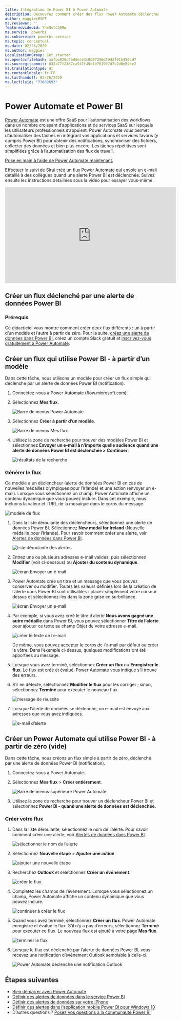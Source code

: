```yaml
---
title: Intégration de Power BI à Power Automate
description: Découvrez comment créer des flux Power Automate déclenchés par des alertes de données Power BI.
author: maggiesMSFT
ms.reviewer: ''
featuredvideoid: YhmNstC39Mw
ms.service: powerbi
ms.subservice: powerbi-service
ms.topic: conceptual
ms.date: 02/25/2020
ms.author: maggies
LocalizationGroup: Get started
ms.openlocfilehash: aafba825c5bd4ece3c8b97256d5943f91b456cd7
ms.sourcegitcommit: 032a77f2367ca937f45e7e751997d7b7d0e89ee2
ms.translationtype: HT
ms.contentlocale: fr-FR
ms.lasthandoff: 02/26/2020
ms.locfileid: "77609693"
---
```

# <a name="power-automate-and-power-bi"></a>Power Automate et Power BI

[Power Automate](https://docs.microsoft.com/power-automate/getting-started) est une offre SaaS pour l’automatisation des workflows dans un nombre croissant d’applications et de services SaaS sur lesquels les utilisateurs professionnels s’appuient. Power Automate vous permet d’automatiser des tâches en intégrant vos applications et services favoris (y compris Power BI) pour obtenir des notifications, synchroniser des fichiers, collecter des données et bien plus encore. Les tâches répétitives sont simplifiées grâce à l’automatisation des flux de travail.

[Prise en main à l’aide de Power Automate maintenant.](https://docs.microsoft.com/power-automate/getting-started)

Effectuer le suivi de Sirui crée un flux Power Automate qui envoie un e-mail détaillé à des collègues quand une alerte Power BI est déclenchée. Suivez ensuite les instructions détaillées sous la vidéo pour essayer vous-même.

<iframe width="560" height="315" src="https://www.youtube.com/embed/YhmNstC39Mw" frameborder="0" allowfullscreen></iframe>

## <a name="create-a-flow-that-is-triggered-by-a-power-bi-data-alert"></a>Créer un flux déclenché par une alerte de données Power BI

### <a name="prerequisites"></a>Prérequis
Ce didacticiel vous montre comment créer deux flux différents : un à partir d’un modèle et l’autre à partir de zéro. Pour la suite, [créez une alerte de données dans Power BI](service-set-data-alerts.md), créez un compte Slack gratuit et [inscrivez-vous gratuitement à Power Automate](https://flow.microsoft.com/#home-signup).

## <a name="create-a-flow-that-uses-power-bi---from-a-template"></a>Créer un flux qui utilise Power BI - à partir d’un modèle
Dans cette tâche, nous utilisons un modèle pour créer un flux simple qui déclenche par un alerte de données Power BI (notification).

1. Connectez-vous à Power Automate (flow.microsoft.com).
2. Sélectionnez **Mes flux**.
   
   ![Barre de menus Power Automate](media/service-flow-integration/power-bi-my-flows.png)
3. Sélectionnez **Créer à partir d’un modèle**.
   
    ![Barre de menus Mes flux](media/service-flow-integration/power-bi-template.png)
4. Utilisez la zone de recherche pour trouver des modèles Power BI et sélectionnez **Envoyer un e-mail à n’importe quelle audience quand une alerte de données Power BI est déclenchée > Continuer**.
   
    ![résultats de la recherche](media/service-flow-integration/power-bi-flow-alert.png)


### <a name="build-the-flow"></a>Générer le flux
Ce modèle a un déclencheur (alerte de données Power BI en cas de nouvelles médailles olympiques pour l’Irlande) et une action (envoyer un e-mail). Lorsque vous sélectionnez un champ, Power Automate affiche un contenu dynamique que vous pouvez inclure.  Dans cet exemple, nous incluons la valeur et l’URL de la mosaïque dans le corps du message.

![modèle de flux](media/service-flow-integration/power-bi-template1.png)

1. Dans la liste déroulante des déclencheurs, sélectionnez une alerte de données Power BI. Sélectionnez **New medal for Ireland** (Nouvelle médaille pour l’Irlande). Pour savoir comment créer une alerte, voir [Alertes de données dans Power BI](service-set-data-alerts.md).
   
   ![liste déroulante des alertes](media/service-flow-integration/power-bi-trigger-flow.png)
2. Entrez une ou plusieurs adresses e-mail valides, puis sélectionnez **Modifier** (voir ci-dessous) ou **Ajouter du contenu dynamique**. 
   
   ![écran Envoyer un e-mail](media/service-flow-integration/power-bi-flow-email.png)

3. Power Automate crée un titre et un message que vous pouvez conserver ou modifier. Toutes les valeurs définies lors de la création de l’alerte dans Power BI sont utilisables : placez simplement votre curseur dessus et sélectionnez-les dans la zone grise en surbrillance. 

   ![écran Envoyer un e-mail](media/service-flow-integration/power-bi-flow-email-default.png)

1.  Par exemple, si vous avez créé le titre d’alerte **Nous avons gagné une autre médaille** dans Power BI, vous pouvez sélectionner **Titre de l’alerte** pour ajouter ce texte au champ Objet de votre adresse e-mail.

    ![créer le texte de l’e-mail](media/service-flow-integration/power-bi-flow-message.png)

    De même, vous pouvez accepter le corps de l’e-mail par défaut ou créer le vôtre. Dans l’exemple ci-dessus, quelques modifications ont été apportées au message.

1. Lorsque vous avez terminé, sélectionnez **Créer un flux** ou **Enregistrer le flux**.  Le flux est créé et évalué.  Power Automate vous indique s’il trouve des erreurs.
2. S’il en détecte, sélectionnez **Modifier le flux** pour les corriger ; sinon, sélectionnez **Terminé** pour exécuter le nouveau flux.
   
   ![message de réussite](media/service-flow-integration/power-bi-flow-running.png)
5. Lorsque l’alerte de données se déclenche, un e-mail est envoyé aux adresses que vous avez indiquées.  
   
   ![e-mail d’alerte](media/service-flow-integration/power-bi-flow-email2.png)

## <a name="create-a-power-automate-that-uses-power-bi---from-scratch-blank"></a>Créer un Power Automate qui utilise Power BI - à partir de zéro (vide)
Dans cette tâche, nous créons un flux simple à partir de zéro, déclenché par une alerte de données Power BI (notification).

1. Connectez-vous à Power Automate.
2. Sélectionnez **Mes flux** > **Créer entièrement**.
   
   ![Barre de menus supérieure Power Automate](media/service-flow-integration/power-bi-my-flows.png)
3. Utilisez la zone de recherche pour trouver un déclencheur Power BI et sélectionnez **Power BI - quand une alerte de données est déclenchée**.

### <a name="build-your-flow"></a>Créer votre flux
1. Dans la liste déroulante, sélectionnez le nom de l’alerte.  Pour savoir comment créer une alerte, voir [Alertes de données dans Power BI](service-set-data-alerts.md).
   
    ![sélectionner le nom de l’alerte](media/service-flow-integration/power-bi-totalstores2.png)
2. Sélectionnez **Nouvelle étape** > **Ajouter une action**.
   
   ![ajouter une nouvelle étape](media/service-flow-integration/power-bi-new-step.png)
3. Recherchez **Outlook** et sélectionnez **Créer un événement**.
   
   ![créer le flux](media/service-flow-integration/power-bi-create-event.png)
4. Complétez les champs de l’événement. Lorsque vous sélectionnez un champ, Power Automate affiche un contenu dynamique que vous pouvez inclure.
   
   ![continuer à créer le flux](media/service-flow-integration/power-bi-flow-event.png)
5. Quand vous avez terminé, sélectionnez **Créer un flux**.  Power Automate enregistre et évalue le flux. S’il n’y a pas d’erreurs, sélectionnez **Terminé** pour exécuter ce flux.  Le nouveau flux est ajouté à votre page **Mes flux**.
   
   ![terminer le flux](media/service-flow-integration/power-bi-flow-running.png)
6. Lorsque le flux est déclenché par l’alerte de données Power BI, vous recevez une notification d’événement Outlook semblable à celle-ci.
   
    ![Power Automate déclenche une notification Outlook](media/service-flow-integration/power-bi-flow-notice.png)

## <a name="next-steps"></a>Étapes suivantes
* [Bien démarrer avec Power Automate](https://docs.microsoft.com/power-automate/getting-started/)
* [Définir des alertes de données dans le service Power BI](service-set-data-alerts.md)
* [Définir des alertes de données sur votre iPhone](consumer/mobile/mobile-set-data-alerts-in-the-mobile-apps.md)
* [Définir des alertes dans l’application mobile Power BI pour Windows 10](consumer/mobile/mobile-set-data-alerts-in-the-mobile-apps.md)
* D’autres questions ? [Posez vos questions à la communauté Power BI](https://community.powerbi.com/)

